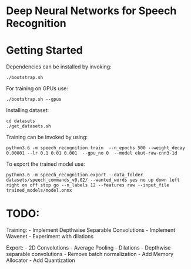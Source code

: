 # Deep Neural Networks for Speech Recognition

# Getting Started 

Dependencies can be installed by invoking:

    ./bootstrap.sh
	
For training on GPUs use:

    ./bootstrap.sh --gpus
	
	
Installing dataset:

    cd datasets
	./get_datasets.sh

Training can be invoked by using:

    python3.6 -m speech_recognition.train  --n_epochs 500 --weight_decay 0.00001 --lr 0.1 0.01 0.001  --gpu_no 0  --model ekut-raw-cnn3-1d
	
To export the trained model use:

    python3.6 -m speech_recognition.export --data_folder datasets/speech_commands_v0.02/ --wanted_words yes no up down left right on off stop go --n_labels 12 --features raw --input_file trained_models/model.onnx



# TODO:
  Training:
    - Implement Depthwise Separable Convolutions
    - Implement Wavenet
    - Experiment with dilations
  
  Export:
    - 2D Convolutions
	- Average Pooling
	- Dilations
	- Depthwise separable convolutions
	- Remove batch normalization
    - Add Memory Allocator
    - Add Quantization
